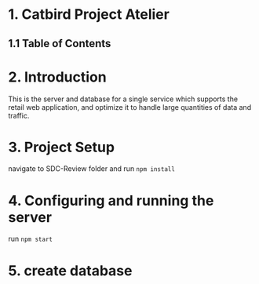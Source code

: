 # 1. Catbird Project Atelier

## 1.1 Table of Contents

# 2. Introduction
This is the server and database for a single service which supports the retail web application, and optimize it to handle large quantities of data and traffic.

# 3. Project Setup
navigate to SDC-Review folder and run `npm install`
# 4. Configuring and running the server
run `npm start`

# 5. create database
